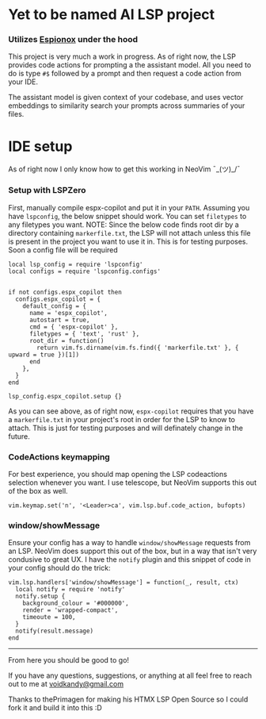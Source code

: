 # Yet to be named AI LSP project

### Utilizes [Espionox](https://github.com/voidKandy/Espionox) under the hood

This project is very much a work in progress. As of right now, the LSP provides code actions for prompting a the assistant model. All you need to do is type
`#$` followed by a prompt and then request a code action from your IDE.

The assistant model is given context of your codebase, and uses vector embeddings to similarity search your prompts across summaries of your files.

# IDE setup

As of right now I only know how to get this working in NeoVim ¯\_(ツ)\_/¯

### Setup with LSPZero

First, manually compile espx-copilot and put it in your `PATH`. Assuming you have `lspconfig`, the below snippet should work. You can set `filetypes` to any filetypes you want.
NOTE: Since the below code finds root dir by a directory containing `markerfile.txt`, the LSP will not attach unless this file is present in the project you want to use it in. This is for testing purposes. Soon a config file will be required

```
local lsp_config = require 'lspconfig'
local configs = require 'lspconfig.configs'


if not configs.espx_copilot then
  configs.espx_copilot = {
    default_config = {
      name = 'espx_copilot',
      autostart = true,
      cmd = { 'espx-copilot' },
      filetypes = { 'text', 'rust' },
      root_dir = function()
        return vim.fs.dirname(vim.fs.find({ 'markerfile.txt' }, { upward = true })[1])
      end
    },
  }
end

lsp_config.espx_copilot.setup {}
```

As you can see above, as of right now, `espx-copilot` requires that you have a `markerfile.txt` in your project's root in order for the LSP to know to attach.
This is just for testing purposes and will definately change in the future.

### CodeActions keymapping

For best experience, you should map opening the LSP codeactions selection whenever you want. I use telescope, but NeoVim supports this out of the box as well.

```
vim.keymap.set('n', '<Leader>ca', vim.lsp.buf.code_action, bufopts)
```

### window/showMessage

Ensure your config has a way to handle `window/showMessage` requests from an LSP. NeoVim does support this out of the box, but in a way that isn't very condusive to great UX.
I have the `notify` plugin and this snippet of code in your config should do the trick:

```
vim.lsp.handlers['window/showMessage'] = function(_, result, ctx)
  local notify = require 'notify'
  notify.setup {
    background_colour = '#000000',
    render = 'wrapped-compact',
    timeoute = 100,
  }
  notify(result.message)
end
```

---

From here you should be good to go!

If you have any questions, suggestions, or anything at all feel free to reach out to me at voidkandy@gmail.com

Thanks to thePrimagen for making his HTMX LSP Open Source so I could fork it and build it into this :D

